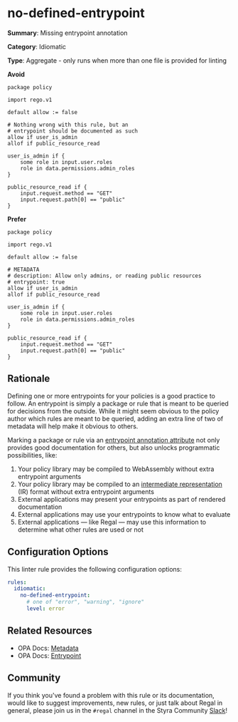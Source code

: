 # no-defined-entrypoint

**Summary**: Missing entrypoint annotation

**Category**: Idiomatic

**Type**: Aggregate - only runs when more than one file is provided for linting

**Avoid**
```rego
package policy

import rego.v1

default allow := false

# Nothing wrong with this rule, but an
# entrypoint should be documented as such
allow if user_is_admin
allof if public_resource_read

user_is_admin if {
    some role in input.user.roles
    role in data.permissions.admin_roles
}

public_resource_read if {
    input.request.method == "GET"
    input.request.path[0] == "public"
}
```

**Prefer**
```rego
package policy

import rego.v1

default allow := false

# METADATA
# description: Allow only admins, or reading public resources
# entrypoint: true
allow if user_is_admin
allof if public_resource_read

user_is_admin if {
    some role in input.user.roles
    role in data.permissions.admin_roles
}

public_resource_read if {
    input.request.method == "GET"
    input.request.path[0] == "public"
}
```

## Rationale

Defining one or more entrypoints for your policies is a good practice to follow. An entrypoint is simply a package or
rule that is meant to be queried for decisions from the outside. While it might seem obvious to the policy author which
rules are meant to be queried, adding an extra line of two of metadata will help make it obvious to others.

Marking a package or rule via an
[entrypoint annotation attribute](https://www.openpolicyagent.org/docs/latest/policy-language/#entrypoint) not only
provides good documentation for others, but also unlocks programmatic possibilities, like:

1. Your policy library may be compiled to WebAssembly without extra entrypoint arguments
1. Your policy library may be compiled to an
   [intermediate representation](https://blog.openpolicyagent.org/i-have-a-plan-exploring-the-opa-intermediate-representation-ir-format-7319cd94b37d)
   (IR) format without extra entrypoint arguments
1. External applications may present your entrypoints as part of rendered documentation
1. External applications may use your entrypoints to know what to evaluate
1. External applications — like Regal — may use this information to determine what other rules are used or not

## Configuration Options

This linter rule provides the following configuration options:

```yaml
rules:
  idiomatic:
    no-defined-entrypoint:
      # one of "error", "warning", "ignore"
      level: error
```

## Related Resources

- OPA Docs: [Metadata](https://www.openpolicyagent.org/docs/latest/policy-language/#metadata)
- OPA Docs: [Entrypoint](https://www.openpolicyagent.org/docs/latest/policy-language/#entrypoint)

## Community

If you think you've found a problem with this rule or its documentation, would like to suggest improvements, new rules,
or just talk about Regal in general, please join us in the `#regal` channel in the Styra Community
[Slack](https://communityinviter.com/apps/styracommunity/signup)!
